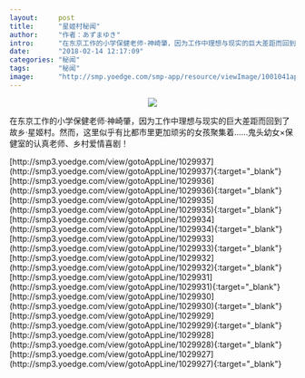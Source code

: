 ```yaml
---
layout:     post
title:      "星姬村秘闻"
author:     "作者：あずまゆき"
intro:      "在东京工作的小学保健老师·神崎肇，因为工作中理想与现实的巨大差距而回到了故乡·星姬村。然而，这里似乎有比都市里更加顽劣的女孩聚集着……鬼头幼女×保健室的认真老师、乡村爱情喜剧！"
date:       "2018-02-14 12:17:09"
categories: "秘闻"
tags:       "秘闻"
image:      "http://smp.yoedge.com/smp-app/resource/viewImage/1001041appline.png"
---
```

<div style="text-align: center">
<p><img src="http://smp.yoedge.com/smp-app/resource/viewImage/1001041appline.png"/></p>
</div>
<p class="post-meta">
<span>在东京工作的小学保健老师·神崎肇，因为工作中理想与现实的巨大差距而回到了故乡·星姬村。然而，这里似乎有比都市里更加顽劣的女孩聚集着……鬼头幼女×保健室的认真老师、乡村爱情喜剧！</span>
</p>
[http://smp3.yoedge.com/view/gotoAppLine/1029937](http://smp3.yoedge.com/view/gotoAppLine/1029937){:target="_blank"}
[http://smp3.yoedge.com/view/gotoAppLine/1029936](http://smp3.yoedge.com/view/gotoAppLine/1029936){:target="_blank"}
[http://smp3.yoedge.com/view/gotoAppLine/1029935](http://smp3.yoedge.com/view/gotoAppLine/1029935){:target="_blank"}
[http://smp3.yoedge.com/view/gotoAppLine/1029934](http://smp3.yoedge.com/view/gotoAppLine/1029934){:target="_blank"}
[http://smp3.yoedge.com/view/gotoAppLine/1029933](http://smp3.yoedge.com/view/gotoAppLine/1029933){:target="_blank"}
[http://smp3.yoedge.com/view/gotoAppLine/1029932](http://smp3.yoedge.com/view/gotoAppLine/1029932){:target="_blank"}
[http://smp3.yoedge.com/view/gotoAppLine/1029931](http://smp3.yoedge.com/view/gotoAppLine/1029931){:target="_blank"}
[http://smp3.yoedge.com/view/gotoAppLine/1029930](http://smp3.yoedge.com/view/gotoAppLine/1029930){:target="_blank"}
[http://smp3.yoedge.com/view/gotoAppLine/1029929](http://smp3.yoedge.com/view/gotoAppLine/1029929){:target="_blank"}
[http://smp3.yoedge.com/view/gotoAppLine/1029928](http://smp3.yoedge.com/view/gotoAppLine/1029928){:target="_blank"}
[http://smp3.yoedge.com/view/gotoAppLine/1029927](http://smp3.yoedge.com/view/gotoAppLine/1029927){:target="_blank"}


